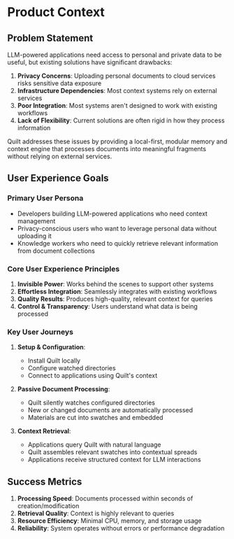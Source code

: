 # Product Context

## Problem Statement

LLM-powered applications need access to personal and private data to be useful, but existing solutions have significant drawbacks:

1. **Privacy Concerns**: Uploading personal documents to cloud services risks sensitive data exposure
2. **Infrastructure Dependencies**: Most context systems rely on external services
3. **Poor Integration**: Most systems aren't designed to work with existing workflows
4. **Lack of Flexibility**: Current solutions are often rigid in how they process information

Quilt addresses these issues by providing a local-first, modular memory and context engine that processes documents into meaningful fragments without relying on external services.

## User Experience Goals

### Primary User Persona

- Developers building LLM-powered applications who need context management
- Privacy-conscious users who want to leverage personal data without uploading it
- Knowledge workers who need to quickly retrieve relevant information from document collections

### Core User Experience Principles

1. **Invisible Power**: Works behind the scenes to support other systems
2. **Effortless Integration**: Seamlessly integrates with existing workflows
3. **Quality Results**: Produces high-quality, relevant context for queries
4. **Control & Transparency**: Users understand what data is being processed

### Key User Journeys

1. **Setup & Configuration**:

   - Install Quilt locally
   - Configure watched directories
   - Connect to applications using Quilt's context

2. **Passive Document Processing**:

   - Quilt silently watches configured directories
   - New or changed documents are automatically processed
   - Materials are cut into swatches and embedded

3. **Context Retrieval**:
   - Applications query Quilt with natural language
   - Quilt assembles relevant swatches into contextual spreads
   - Applications receive structured context for LLM interactions

## Success Metrics

1. **Processing Speed**: Documents processed within seconds of creation/modification
2. **Retrieval Quality**: Context is highly relevant to queries
3. **Resource Efficiency**: Minimal CPU, memory, and storage usage
4. **Reliability**: System operates without errors or performance degradation

